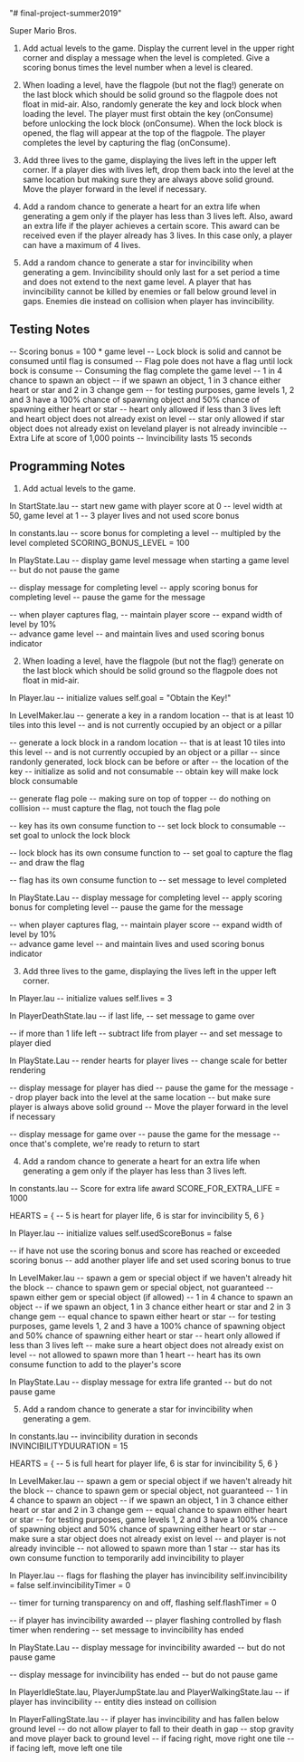 "# final-project-summer2019" 

Super Mario Bros.

1. Add actual levels to the game. Display the current level in the upper right corner and display a message when the level is completed.  Give a scoring bonus times the level number when a level is cleared. 


2. When loading a level, have the flagpole (but not the flag!) generate on the last block which should be solid ground so the flagpole does not float in mid-air. Also, randomly generate the key and lock block when loading the level. The player must first obtain the key (onConsume) before unlocking the lock block (onConsume). When the lock block is opened, the flag will appear at the top of the flagpole. The player completes the level by capturing the flag (onConsume).


3. Add three lives to the game, displaying the lives left in the upper left corner. If a player dies with lives left, drop them back into the level at the same location but making sure they are always above solid ground. Move the player forward in the level if necessary.


4. Add a random chance to generate a heart for an extra life when generating a gem only if the player has less than 3 lives left. Also, award an extra life if the player achieves a certain score. This award can be received even if the player already has 3 lives. In this case only, a player can have a maximum of 4 lives. 


5. Add a random chance to generate a star for invincibility when generating a gem. Invincibility should only last for a set period a time and does not extend to the next game level. A player that has invincibility cannot be killed by enemies or fall below ground level in gaps. Enemies die instead on collision when player has invincibility.


Testing Notes
-------------

-- Scoring bonus = 100 * game level
-- Lock block is solid and cannot be consumed until flag is consumed
-- Flag pole does not have a flag until lock bock is consume
-- Consuming the flag complete the game level
-- 1 in 4 chance to spawn an object
-- if we spawn an object, 1 in 3 chance either heart or star and 2 in 3 change gem
-- for testing purposes, game levels 1, 2 and 3 have a 100% chance of spawning object and 50% chance of spawning either heart or star
-- heart only allowed if less than 3 lives left and heart object does not already exist on level
-- star only allowed if star object does not already exist on leveland player is not already invincible
-- Extra Life at score of 1,000 points
-- Invincibility lasts 15 seconds


Programming Notes
-----------------

1. Add actual levels to the game.

In StartState.lau
 --  start new game with player score at 0
 -- level width at 50, game level at 1
 -- 3 player lives and not used score bonus        

In constants.lau
-- score bonus for completing a level
-- multipled by the level completed
SCORING_BONUS_LEVEL = 100

In PlayState.Lau
-- display game level message when starting a game level
-- but do not pause the game

-- display message for completing level
-- apply scoring bonus for completing level
-- pause the game for the message

-- when player captures flag,
-- maintain player score
-- expand width of level by 10%    
-- advance game level 
-- and maintain lives and used scoring bonus indicator    


2. When loading a level, have the flagpole (but not the flag!) generate on the last block which should be solid ground so the flagpole does not float in mid-air.

In Player.lau
-- initialize values
self.goal = "Obtain the Key!"

In LevelMaker.lau
-- generate a key in a random location 
-- that is at least 10 tiles into this level
-- and is not currently occupied by an object or a pillar

-- generate a lock block in a random location 
-- that is at least 10 tiles into this level
-- and is not currently occupied by an object or a pillar
-- since randonly generated, lock block can be before or after
-- the location of the key
-- initialize as solid and not consumable
-- obtain key will make lock block consumable

-- generate flag pole
-- making sure on top of topper
-- do nothing on collision 
-- must capture the flag, not touch the flag pole    


-- key has its own consume function to 
-- set lock block to consumable
-- set goal to unlock the lock block

-- lock block has its own consume function to 
-- set goal to capture the flag
-- and draw the flag

-- flag has its own consume function to 
-- set message to level completed


In PlayState.Lau
-- display message for completing level
-- apply scoring bonus for completing level
-- pause the game for the message

-- when player captures flag,
-- maintain player score
-- expand width of level by 10%    
-- advance game level 
-- and maintain lives and used scoring bonus indicator    


3. Add three lives to the game, displaying the lives left in the upper left corner.

In Player.lau
-- initialize values
self.lives = 3

In PlayerDeathState.lau
-- if last life,
-- set message to game over

-- if more than 1 life left
-- subtract life from player
-- and set message to player died

In PlayState.Lau
-- render hearts for player lives
-- change scale for better rendering

-- display message for player has died
-- pause the game for the message
-- drop player back into the level at the same location 
-- but make sure player is always above solid ground 
-- Move the player forward in the level if necessary

-- display message for game over
-- pause the game for the message
-- once that's complete, we're ready to return to start


4. Add a random chance to generate a heart for an extra life when generating a gem only if the player has less than 3 lives left.

In constants.lau
-- Score for extra life award
SCORE_FOR_EXTRA_LIFE = 1000

HEARTS = {
    -- 5 is heart for player life, 6 is star for invincibility
    5, 6
}

In Player.lau
-- initialize values
self.usedScoreBonus = false

-- if have not use the scoring bonus and score has reached or exceeded scoring bonus
-- add another player life and set used scoring bonus to true

In LevelMaker.lau
-- spawn a gem or special object if we haven't already hit the block
-- chance to spawn gem or special object, not guaranteed
-- spawn either gem or special object (if allowed)
-- 1 in 4 chance to spawn an object
-- if we spawn an object, 1 in 3 chance either heart or star and 2 in 3 change gem
-- equal chance to spawn either heart or star
-- for testing purposes, game levels 1, 2 and 3 have a 100% chance of spawning object and 50% chance of spawning either heart or star
-- heart only allowed if less than 3 lives left
-- make sure a heart object does not already exist on level
-- not allowed to spawn more than 1 heart
-- heart has its own consume function to add to the player's score

In PlayState.Lau
-- display message for extra life granted
-- but do not pause game


5. Add a random chance to generate a star for invincibility when generating a gem.

In constants.lau
-- invincibility duration in seconds
INVINCIBILITYDUURATION = 15

HEARTS = {
    -- 5 is full heart for player life, 6 is star for invincibility
    5, 6
}

In LevelMaker.lau
-- spawn a gem or special object if we haven't already hit the block
-- chance to spawn gem or special object, not guaranteed
-- 1 in 4 chance to spawn an object
-- if we spawn an object, 1 in 3 chance either heart or star and 2 in 3 change gem
-- equal chance to spawn either heart or star
-- for testing purposes, game levels 1, 2 and 3 have a 100% chance of spawning object and 50% chance of spawning either heart or star
-- make sure a star object does not already exist on level
-- and player is not already invincible
-- not allowed to spawn more than 1 star
-- star has its own consume function to temporarily add invincibility to player

In Player.lau
-- flags for flashing the player has invincibility
self.invincibility = false
self.invincibilityTimer = 0

-- timer for turning transparency on and off, flashing
self.flashTimer = 0
    
-- if player has invincibility awarded
-- player flashing controlled by flash timer when rendering
--  set message to invincibility has ended

In PlayState.Lau
-- display message for invincibility awarded
-- but do not pause game

-- display message for invincibility has ended
-- but do not pause game

In PlayerIdleState.lau, PlayerJumpState.lau and PlayerWalkingState.lau
-- if player has invincibility
-- entity dies instead on collision

In PlayerFallingState.lau
-- if player has invincibility and has fallen below ground level
-- do not allow player to fall to their death in gap
-- stop gravity and move player back to ground level
-- if facing right, move right one tile
-- if facing left, move left one tile

